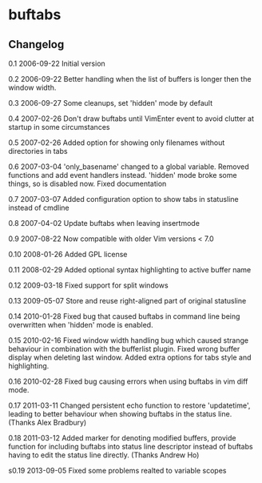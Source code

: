 buftabs
=======

Changelog
---------

0.1   2006-09-22  Initial version 

0.2   2006-09-22  Better handling when the list of buffers is longer then the
                  window width.

0.3   2006-09-27  Some cleanups, set 'hidden' mode by default

0.4   2007-02-26  Don't draw buftabs until VimEnter event to avoid clutter at
                  startup in some circumstances

0.5   2007-02-26  Added option for showing only filenames without directories
                  in tabs

0.6   2007-03-04  'only_basename' changed to a global variable.  Removed
                  functions and add event handlers instead.  'hidden' mode 
                  broke some things, so is disabled now. Fixed documentation

0.7   2007-03-07  Added configuration option to show tabs in statusline
                  instead of cmdline

0.8   2007-04-02  Update buftabs when leaving insertmode

0.9   2007-08-22  Now compatible with older Vim versions < 7.0

0.10  2008-01-26  Added GPL license

0.11  2008-02-29  Added optional syntax highlighting to active buffer name

0.12  2009-03-18  Fixed support for split windows

0.13  2009-05-07  Store and reuse right-aligned part of original statusline

0.14  2010-01-28  Fixed bug that caused buftabs in command line being
                  overwritten when 'hidden' mode is enabled.

0.15  2010-02-16  Fixed window width handling bug which caused strange
                  behaviour in combination with the bufferlist plugin.
                  Fixed wrong buffer display when deleting last window.
                  Added extra options for tabs style and highlighting.

0.16  2010-02-28  Fixed bug causing errors when using buftabs in vim
                  diff mode.

0.17  2011-03-11  Changed persistent echo function to restore 'updatetime',
                  leading to better behaviour when showing buftabs in the
                  status line. (Thanks Alex Bradbury)

0.18  2011-03-12  Added marker for denoting modified buffers, provide
                  function for including buftabs into status line descriptor
                  instead of buftabs having to edit the status line directly.
                  (Thanks Andrew Ho)

s0.19 2013-09-05  Fixed some problems realted to variable scopes
